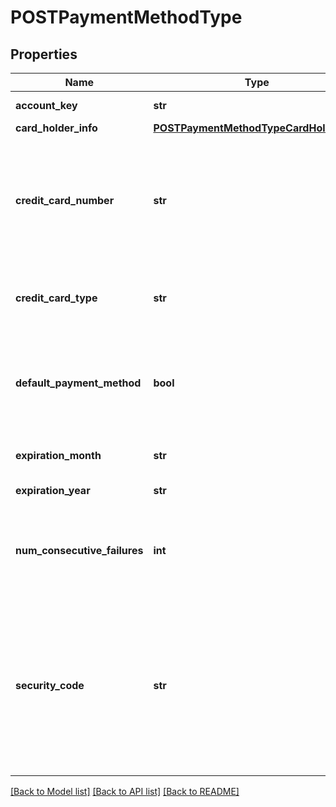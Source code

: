 # POSTPaymentMethodType

## Properties
Name | Type | Description | Notes
------------ | ------------- | ------------- | -------------
**account_key** | **str** | ID of the customer account to update.  | 
**card_holder_info** | [**POSTPaymentMethodTypeCardHolderInfo**](POSTPaymentMethodTypeCardHolderInfo.md) |  | [optional] 
**credit_card_number** | **str** | Credit card number, a string of up to 16 characters. This field can only be set when creating a new payment method; it cannot be queried or updated.  | 
**credit_card_type** | **str** | Possible values are: &#x60;Visa&#x60;, &#x60;MasterCard&#x60;, &#x60;AmericanExpress&#x60;, &#x60;Discover&#x60;.  | 
**default_payment_method** | **bool** | Specify true to make this card the default payment method; otherwise, omit this parameter to keep the current default payment method.  | [optional] 
**expiration_month** | **str** | One or two digit(s) expiration month (1-12).  | 
**expiration_year** | **str** | Four-digit expiration year.  | 
**num_consecutive_failures** | **int** | The number of consecutive failed payments for this payment method. It is reset to &#x60;0&#x60; upon successful payment.   | [optional] 
**security_code** | **str** | The CVV or CVV2 security code for the credit card or debit card. Only required if changing expirationMonth, expirationYear, or cardHolderName. To ensure PCI compliance, this value isn&#39;t stored and can&#39;t be queried.   | [optional] 

[[Back to Model list]](../README.md#documentation-for-models) [[Back to API list]](../README.md#documentation-for-api-endpoints) [[Back to README]](../README.md)


